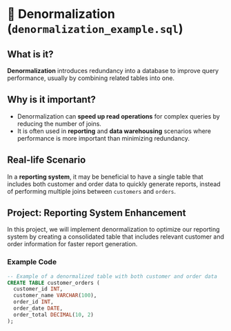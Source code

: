 # 🔄 Denormalization (`denormalization_example.sql`)

## What is it?
**Denormalization** introduces redundancy into a database to improve query performance, usually by combining related tables into one.

## Why is it important?
- Denormalization can **speed up read operations** for complex queries by reducing the number of joins.
- It is often used in **reporting** and **data warehousing** scenarios where performance is more important than minimizing redundancy.

## Real-life Scenario
In a **reporting system**, it may be beneficial to have a single table that includes both customer and order data to quickly generate reports, instead of performing multiple joins between `customers` and `orders`.

## Project: Reporting System Enhancement
In this project, we will implement denormalization to optimize our reporting system by creating a consolidated table that includes relevant customer and order information for faster report generation.

### Example Code
```sql
-- Example of a denormalized table with both customer and order data
CREATE TABLE customer_orders (
  customer_id INT,
  customer_name VARCHAR(100),
  order_id INT,
  order_date DATE,
  order_total DECIMAL(10, 2)
);
